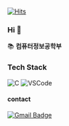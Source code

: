 ### 	  
[![Hits](https://hits.seeyoufarm.com/api/count/incr/badge.svg?url=https%3A%2F%2Fgithub.com%2Fbenscookie&count_bg=%238E8E8E&title_bg=%23555555&icon=&icon_color=%23E7E7E7&title=hits&edge_flat=true)](https://hits.seeyoufarm.com)

  </div>
  
### Hi 👋


  </div>
  
📚 **컴퓨터정보공학부**



### Tech Stack
![C](https://img.shields.io/badge/C-A8B9CC?style=flat-square&logo=c&logoColor=white)
![VSCode](https://img.shields.io/badge/VSCode-007ACC?style=flat-square&logo=visual-studio-code&logoColor=white)

#### contact
[![Gmail Badge](https://img.shields.io/badge/Gmail-d14836?style=flat-square&logo=Gmail&logoColor=white&link=mailto:ehrud864@gmail.com)](mailto:ehrud864@gmail.com)

<!--
**benscookie/benscookie** is a ✨ _special_ ✨ repository because its `README.md` (this file) appears on your GitHub profile.

Here are some ideas to get you started:

- 🔭 I’m currently working on ...
- 🌱 I’m currently learning ...
- 👯 I’m looking to collaborate on ...
- 🤔 I’m looking for help with ...
- 💬 Ask me about ...
- 📫 How to reach me: ...
- 😄 Pronouns: ...
- ⚡ Fun fact: ...
-->
